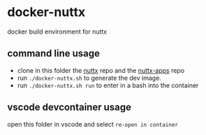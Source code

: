 # docker-nuttx
docker build environment for nuttx

## command line usage

- clone in this folder the [nuttx](https://github.com/apache/incubator-nuttx) repo and the [nuttx-apps](https://github.com/apache/incubator-nuttx-apps) repo
- run `./docker-nuttx.sh` to generate the dev image.
- run `./docker-nuttx.sh run` to enter in a bash into the container

## vscode devcontainer usage 

open this folder in vscode and select `re-open in container`
